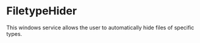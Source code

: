 # FiletypeHider
This windows service allows the user to automatically hide files of specific types. 
